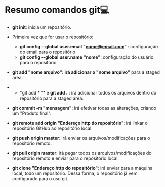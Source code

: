# Resumo comandos git:computer:

- **git init**: inicia um repositório.
- Primeira vez que for usar o repositório:
  - **git config --global user.email "nome@email.com"** :  configuração do email para o repositório
  - **git config --global user.name "nome"**: configuração do usuário para o repositório

- **git add "nome arquivo": irá adicionar o "nome arquivo"** para a staged area.
- * *git add * ** e **git add .** : irá adicionar todos os arquivos dentro do repositório para a staged area.
- **git commit -m "mensagem"**: irá efetivar todas as alterações, criando um "Produto final".
- **git remote add origin "Endereço http do repositório"**: irá linkar o repositório GitHub ao repositório local.
- **git push origin master**: irá enviar  os arquivos/modificações para o repositório remoto.
- **git pull origin master**: irá pegar todos os arquivos/modificações do repositório remoto e enviar para o repositório local.

- **git clone "Endereço http do repositório"**: irá enviar para a máquina local, todo um repositório.  Dessa forma, o repositório já vem configurado para o uso git.

   

